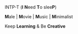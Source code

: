 INTP-T (**I** **N**eed **T**o slee**P**)

**M**ale | **M**ovie | **M**usic | **M**inimalist

Keep **Learning** & Be **Creative**